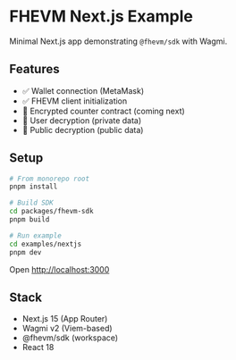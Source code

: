 # FHEVM Next.js Example

Minimal Next.js app demonstrating `@fhevm/sdk` with Wagmi.

## Features

- ✅ Wallet connection (MetaMask)
- ✅ FHEVM client initialization
- 🚧 Encrypted counter contract (coming next)
- 🚧 User decryption (private data)
- 🚧 Public decryption (public data)

## Setup

```bash
# From monorepo root
pnpm install

# Build SDK
cd packages/fhevm-sdk
pnpm build

# Run example
cd examples/nextjs
pnpm dev
```

Open [http://localhost:3000](http://localhost:3000)

## Stack

- Next.js 15 (App Router)
- Wagmi v2 (Viem-based)
- @fhevm/sdk (workspace)
- React 18

